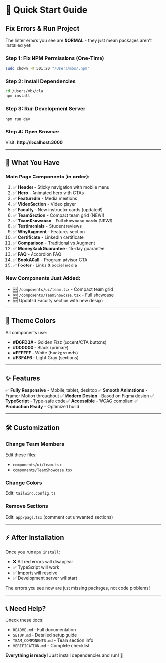 # 🚀 Quick Start Guide

## Fix Errors & Run Project

The linter errors you see are **NORMAL** - they just mean packages aren't installed yet!

### Step 1: Fix NPM Permissions (One-Time)
```bash
sudo chown -R 501:20 "/Users/mbs/.npm"
```

### Step 2: Install Dependencies
```bash
cd /Users/mbs/cla
npm install
```

### Step 3: Run Development Server
```bash
npm run dev
```

### Step 4: Open Browser
Visit: **http://localhost:3000**

---

## 📂 What You Have

### Main Page Components (in order):
1. ✅ **Header** - Sticky navigation with mobile menu
2. ✅ **Hero** - Animated hero with CTAs
3. ✅ **FeaturedIn** - Media mentions
4. ✅ **VideoSection** - Video player
5. ✅ **Faculty** - New instructor cards (updated!)
6. ✅ **TeamSection** - Compact team grid (NEW!)
7. ✅ **TeamShowcase** - Full showcase cards (NEW!)
8. ✅ **Testimonials** - Student reviews
9. ✅ **WhyAugment** - Features section
10. ✅ **Certificate** - LinkedIn certificate
11. ✅ **Comparison** - Traditional vs Augment
12. ✅ **MoneyBackGuarantee** - 15-day guarantee
13. ✅ **FAQ** - Accordion FAQ
14. ✅ **BookACall** - Program advisor CTA
15. ✅ **Footer** - Links & social media

### New Components Just Added:
- 🆕 `/components/ui/team.tsx` - Compact team grid
- 🆕 `/components/TeamShowcase.tsx` - Full showcase
- 🆕 Updated Faculty section with new design

---

## 🎨 Theme Colors

All components use:
- **#D6FD3A** - Golden Fizz (accent/CTA buttons)
- **#000000** - Black (primary)
- **#FFFFFF** - White (backgrounds)
- **#F3F4F6** - Light Gray (sections)

---

## ✨ Features

✅ **Fully Responsive** - Mobile, tablet, desktop
✅ **Smooth Animations** - Framer Motion throughout
✅ **Modern Design** - Based on Figma design
✅ **TypeScript** - Type-safe code
✅ **Accessible** - WCAG compliant
✅ **Production Ready** - Optimized build

---

## 🛠️ Customization

### Change Team Members
Edit these files:
- `components/ui/team.tsx`
- `components/TeamShowcase.tsx`

### Change Colors
Edit: `tailwind.config.ts`

### Remove Sections
Edit: `app/page.tsx` (comment out unwanted sections)

---

## ⚡ After Installation

Once you run `npm install`:
- ❌ All red errors will disappear
- ✅ TypeScript will work
- ✅ Imports will resolve
- ✅ Development server will start

The errors you see now are just missing packages, not code problems!

---

## 📞 Need Help?

Check these docs:
- `README.md` - Full documentation
- `SETUP.md` - Detailed setup guide
- `TEAM_COMPONENTS.md` - Team section info
- `VERIFICATION.md` - Complete checklist

**Everything is ready!** Just install dependencies and run! 🎉

